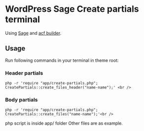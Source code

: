 # WordPress Sage Create partials terminal


Using [Sage](https://roots.io/sage/) and [acf builder](https://github.com/StoutLogic/acf-builder).

## Usage

Run following commands in your terminal in theme root:<br />

### Header partials<br />
```
php -r 'require "app/create-partials.php"; CreatePartials::create_files_header("name-name");' <br />
```

### Body partials<br />
```
php -r 'require "app/create-partials.php"; CreatePartials::create_files("name-name");'<br />
```

php script is inside app/ folder
Other files are as example.